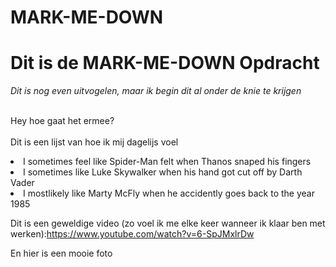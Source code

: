# MARK-ME-DOWN
<h1>Dit is de MARK-ME-DOWN Opdracht</h1>
<i>Dit is nog even uitvogelen,</i>
<i> maar ik begin dit al onder de knie te krijgen</i>

<br>Hey hoe gaat het ermee?</br>
<br>Dit is een lijst van hoe ik mij dagelijs voel</br>
<li>I sometimes feel like Spider-Man felt when Thanos snaped his fingers</li>
<li>I sometimes like Luke Skywalker when his hand got cut off by Darth Vader</li>
<li>I mostlikely like Marty McFly when he accidently goes back to the year 1985</li>




Dit is een geweldige video (zo voel ik me elke keer wanneer ik klaar ben met werken):https://www.youtube.com/watch?v=6-SpJMxlrDw

En hier is een mooie foto
